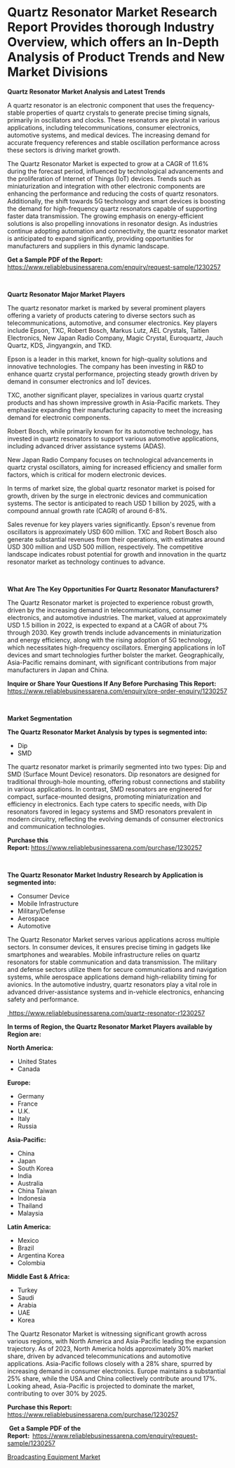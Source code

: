 <p><h1>Quartz Resonator Market Research Report Provides thorough Industry Overview, which offers an In-Depth Analysis of Product Trends and New Market Divisions</h1></p><p><strong>Quartz Resonator Market Analysis and Latest Trends</strong></p>
<p><p>A quartz resonator is an electronic component that uses the frequency-stable properties of quartz crystals to generate precise timing signals, primarily in oscillators and clocks. These resonators are pivotal in various applications, including telecommunications, consumer electronics, automotive systems, and medical devices. The increasing demand for accurate frequency references and stable oscillation performance across these sectors is driving market growth.</p><p>The Quartz Resonator Market is expected to grow at a CAGR of 11.6% during the forecast period, influenced by technological advancements and the proliferation of Internet of Things (IoT) devices. Trends such as miniaturization and integration with other electronic components are enhancing the performance and reducing the costs of quartz resonators. Additionally, the shift towards 5G technology and smart devices is boosting the demand for high-frequency quartz resonators capable of supporting faster data transmission. The growing emphasis on energy-efficient solutions is also propelling innovations in resonator design. As industries continue adopting automation and connectivity, the quartz resonator market is anticipated to expand significantly, providing opportunities for manufacturers and suppliers in this dynamic landscape.</p></p>
<p><strong>Get a Sample PDF of the Report:&nbsp;</strong> <a href="https://www.reliablebusinessarena.com/enquiry/request-sample/1230257?utm_campaign=3515&utm_medium=2&utm_source=Github&utm_content=ia&utm_term=06042025&utm_id=quartz-resonator">https://www.reliablebusinessarena.com/enquiry/request-sample/1230257</a></p>
<p>&nbsp;</p>
<p><strong>Quartz Resonator Major Market Players</strong></p>
<p><p>The quartz resonator market is marked by several prominent players offering a variety of products catering to diverse sectors such as telecommunications, automotive, and consumer electronics. Key players include Epson, TXC, Robert Bosch, Markus Lutz, AEL Crystals, Taitien Electronics, New Japan Radio Company, Magic Crystal, Euroquartz, Jauch Quartz, KDS, Jingyangxin, and TKD.</p><p>Epson is a leader in this market, known for high-quality solutions and innovative technologies. The company has been investing in R&D to enhance quartz crystal performance, projecting steady growth driven by demand in consumer electronics and IoT devices.</p><p>TXC, another significant player, specializes in various quartz crystal products and has shown impressive growth in Asia-Pacific markets. They emphasize expanding their manufacturing capacity to meet the increasing demand for electronic components.</p><p>Robert Bosch, while primarily known for its automotive technology, has invested in quartz resonators to support various automotive applications, including advanced driver assistance systems (ADAS).</p><p>New Japan Radio Company focuses on technological advancements in quartz crystal oscillators, aiming for increased efficiency and smaller form factors, which is critical for modern electronic devices.</p><p>In terms of market size, the global quartz resonator market is poised for growth, driven by the surge in electronic devices and communication systems. The sector is anticipated to reach USD 1 billion by 2025, with a compound annual growth rate (CAGR) of around 6-8%.</p><p>Sales revenue for key players varies significantly. Epson's revenue from oscillators is approximately USD 600 million. TXC and Robert Bosch also generate substantial revenues from their operations, with estimates around USD 300 million and USD 500 million, respectively. The competitive landscape indicates robust potential for growth and innovation in the quartz resonator market as technology continues to advance.</p></p>
<p>&nbsp;</p>
<p><strong>What Are The Key Opportunities For Quartz Resonator Manufacturers?</strong></p>
<p><p>The Quartz Resonator market is projected to experience robust growth, driven by the increasing demand in telecommunications, consumer electronics, and automotive industries. The market, valued at approximately USD 1.5 billion in 2022, is expected to expand at a CAGR of about 7% through 2030. Key growth trends include advancements in miniaturization and energy efficiency, along with the rising adoption of 5G technology, which necessitates high-frequency oscillators. Emerging applications in IoT devices and smart technologies further bolster the market. Geographically, Asia-Pacific remains dominant, with significant contributions from major manufacturers in Japan and China.</p></p>
<p><strong>Inquire or Share Your Questions If Any Before Purchasing This Report:</strong> <a href="https://www.reliablebusinessarena.com/enquiry/pre-order-enquiry/1230257?utm_campaign=3515&utm_medium=2&utm_source=Github&utm_content=ia&utm_term=06042025&utm_id=quartz-resonator">https://www.reliablebusinessarena.com/enquiry/pre-order-enquiry/1230257</a></p>
<p>&nbsp;</p>
<p><strong>Market Segmentation</strong></p>
<p><strong>The Quartz Resonator Market Analysis by types is segmented into:</strong></p>
<p><ul><li>Dip</li><li>SMD</li></ul></p>
<p><p>The quartz resonator market is primarily segmented into two types: Dip and SMD (Surface Mount Device) resonators. Dip resonators are designed for traditional through-hole mounting, offering robust connections and stability in various applications. In contrast, SMD resonators are engineered for compact, surface-mounted designs, promoting miniaturization and efficiency in electronics. Each type caters to specific needs, with Dip resonators favored in legacy systems and SMD resonators prevalent in modern circuitry, reflecting the evolving demands of consumer electronics and communication technologies.</p></p>
<p><strong>Purchase this Report:&nbsp;</strong><a href="https://www.reliablebusinessarena.com/purchase/1230257?utm_campaign=3515&utm_medium=2&utm_source=Github&utm_content=ia&utm_term=06042025&utm_id=quartz-resonator">https://www.reliablebusinessarena.com/purchase/1230257</a></p>
<p>&nbsp;</p>
<p><strong>The Quartz Resonator Market Industry Research by Application is segmented into:</strong></p>
<p><ul><li>Consumer Device</li><li>Mobile Infrastructure</li><li>Military/Defense</li><li>Aerospace</li><li>Automotive</li></ul></p>
<p><p>The Quartz Resonator Market serves various applications across multiple sectors. In consumer devices, it ensures precise timing in gadgets like smartphones and wearables. Mobile infrastructure relies on quartz resonators for stable communication and data transmission. The military and defense sectors utilize them for secure communications and navigation systems, while aerospace applications demand high-reliability timing for avionics. In the automotive industry, quartz resonators play a vital role in advanced driver-assistance systems and in-vehicle electronics, enhancing safety and performance.</p></p>
<p><a href="https://www.reliablebusinessarena.com/quartz-resonator-r1230257?utm_campaign=3515&utm_medium=2&utm_source=Github&utm_content=ia&utm_term=06042025&utm_id=quartz-resonator">&nbsp;https://www.reliablebusinessarena.com/quartz-resonator-r1230257</a></p>
<p><strong>In terms of Region, the Quartz Resonator Market Players available by Region are:</strong></p>
<p>
    <p> <strong> North America: </strong>
        <ul>
            <li>United States</li>
            <li>Canada</li>
        </ul>
        </p> 
    <p> <strong> Europe: </strong>
        <ul>
            <li>Germany</li>
            <li>France</li>
            <li>U.K.</li>
            <li>Italy</li>
            <li>Russia</li>
        </ul>
        </p> 
    <p> <strong> Asia-Pacific: </strong>
        <ul>
            <li>China</li>
            <li>Japan</li>
            <li>South Korea</li>
            <li>India</li>
            <li>Australia</li>
            <li>China Taiwan</li>
            <li>Indonesia</li>
            <li>Thailand</li>
            <li>Malaysia</li>
        </ul>
        </p> 
    <p> <strong> Latin America: </strong>
        <ul>
            <li>Mexico</li>
            <li>Brazil</li>
            <li>Argentina Korea</li>
            <li>Colombia</li>
        </ul>
        </p> 
    <p> <strong> Middle East & Africa: </strong>
        <ul>
            <li>Turkey</li>
            <li>Saudi</li>
            <li>Arabia</li>
            <li>UAE</li>
            <li>Korea</li>
        </ul>
    </p>
    </p>
<p><p>The Quartz Resonator Market is witnessing significant growth across various regions, with North America and Asia-Pacific leading the expansion trajectory. As of 2023, North America holds approximately 30% market share, driven by advanced telecommunications and automotive applications. Asia-Pacific follows closely with a 28% share, spurred by increasing demand in consumer electronics. Europe maintains a substantial 25% share, while the USA and China collectively contribute around 17%. Looking ahead, Asia-Pacific is projected to dominate the market, contributing to over 30% by 2025.</p></p>
<p><strong>Purchase this Report: </strong><a href="https://www.reliablebusinessarena.com/purchase/1230257?utm_campaign=3515&utm_medium=2&utm_source=Github&utm_content=ia&utm_term=06042025&utm_id=quartz-resonator">https://www.reliablebusinessarena.com/purchase/1230257</a></p>
<p>&nbsp;<strong>Get a Sample PDF of the Report:&nbsp;&nbsp;</strong><a href="https://www.reliablebusinessarena.com/enquiry/request-sample/1230257?utm_campaign=3515&utm_medium=2&utm_source=Github&utm_content=ia&utm_term=06042025&utm_id=quartz-resonator">https://www.reliablebusinessarena.com/enquiry/request-sample/1230257</a></p>
<p><strong></strong></p>
<p><p><a href="https://github.com/bufkamaiahi7/Market-Research-Report-List-1/blob/main/broadcasting-equipment-market.md?utm_campaign=3515&utm_medium=2&utm_source=Github&utm_content=ia&utm_term=06042025&utm_id=quartz-resonator">Broadcasting Equipment Market</a></p></p>